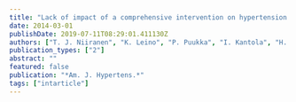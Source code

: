 ```yaml
---
title: "Lack of impact of a comprehensive intervention on hypertension in the primary care setting"
date: 2014-03-01
publishDate: 2019-07-11T08:29:01.411130Z
authors: ["T. J. Niiranen", "K. Leino", "P. Puukka", "I. Kantola", "H. Karanko", "A. M. Jula"]
publication_types: ["2"]
abstract: ""
featured: false
publication: "*Am. J. Hypertens.*"
tags: ["intarticle"]
---
```


